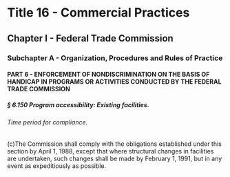 
# Title 16 - Commercial Practices
## Chapter I - Federal Trade Commission
### Subchapter A - Organization, Procedures and Rules of Practice
#### PART 6 - ENFORCEMENT OF NONDISCRIMINATION ON THE BASIS OF HANDICAP IN PROGRAMS OR ACTIVITIES CONDUCTED BY THE FEDERAL TRADE COMMISSION
##### § 6.150 Program accessibility: Existing facilities.
###### Time period for compliance.

(c)The Commission shall comply with the obligations established under this section by April 1, 1988, except that where structural changes in facilities are undertaken, such changes shall be made by February 1, 1991, but in any event as expeditiously as possible.
